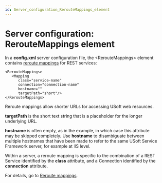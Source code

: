 ```yaml
---
id: Server_configuration_RerouteMappings_element
---
```


# Server configuration: RerouteMappings element

In a **config.xml** server configuration file, the \<RerouteMappings> element contains [reroute mappings](/docs/Services/USoft%20Service%20Definer%20objects/Reroute%20mappings.md) for REST services:

```language-xml
<RerouteMappings>
   <Mapping 
      class="service-name" 
      connection="connection-name" 
      hostname="" 
      targetPath="short"/>
</RerouteMappings>
```

Reroute mappings allow shorter URLs for accessing USoft web resources.

**targetPath** is the short text string that is a placeholder for the longer underlying URL.

**hostname** is often empty, as in the example, in which case this attribute may be skipped completely. Use **hostname** to disambiguate between multiple hostnames that have been made to refer to the same USoft Service Framework server, for example at IIS level.

Within a server, a reroute mapping is specific to the combination of a REST Service identified by the **class** attribute, and a Connection identified by the **connection** attribute.

For details, go to [Reroute mappings](/docs/Services/USoft%20Service%20Definer%20objects/Reroute%20mappings.md).